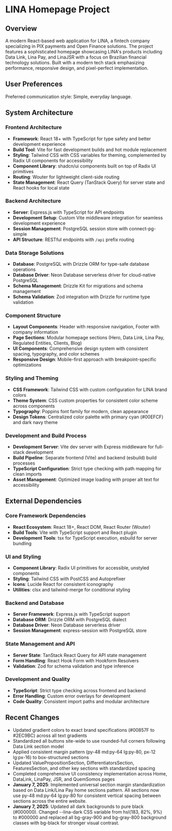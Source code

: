# LINA Homepage Project

## Overview

A modern React-based web application for LINA, a fintech company specializing in PIX payments and Open Finance solutions. The project features a sophisticated homepage showcasing LINA's products including Data Link, Lina Pay, and LinaJSR with a focus on Brazilian financial technology solutions. Built with a modern tech stack emphasizing performance, responsive design, and pixel-perfect implementation.

## User Preferences

Preferred communication style: Simple, everyday language.

## System Architecture

### Frontend Architecture
- **Framework**: React 18+ with TypeScript for type safety and better development experience
- **Build Tool**: Vite for fast development builds and hot module replacement
- **Styling**: Tailwind CSS with CSS variables for theming, complemented by Radix UI components for accessibility
- **Component Library**: shadcn/ui components built on top of Radix UI primitives
- **Routing**: Wouter for lightweight client-side routing
- **State Management**: React Query (TanStack Query) for server state and React hooks for local state

### Backend Architecture
- **Server**: Express.js with TypeScript for API endpoints
- **Development Setup**: Custom Vite middleware integration for seamless development experience
- **Session Management**: PostgreSQL session store with connect-pg-simple
- **API Structure**: RESTful endpoints with `/api` prefix routing

### Data Storage Solutions
- **Database**: PostgreSQL with Drizzle ORM for type-safe database operations
- **Database Driver**: Neon Database serverless driver for cloud-native PostgreSQL
- **Schema Management**: Drizzle Kit for migrations and schema management
- **Schema Validation**: Zod integration with Drizzle for runtime type validation

### Component Structure
- **Layout Components**: Header with responsive navigation, Footer with company information
- **Page Sections**: Modular homepage sections (Hero, Data Link, Lina Pay, Regulated Entities, Clients, Blog)
- **UI Components**: Comprehensive design system with consistent spacing, typography, and color schemes
- **Responsive Design**: Mobile-first approach with breakpoint-specific optimizations

### Styling and Theming
- **CSS Framework**: Tailwind CSS with custom configuration for LINA brand colors
- **Theme System**: CSS custom properties for consistent color scheme across components
- **Typography**: Poppins font family for modern, clean appearance
- **Design Tokens**: Centralized color palette with primary cyan (#00EFCF) and dark navy theme

### Development and Build Process
- **Development Server**: Vite dev server with Express middleware for full-stack development
- **Build Pipeline**: Separate frontend (Vite) and backend (esbuild) build processes
- **TypeScript Configuration**: Strict type checking with path mapping for clean imports
- **Asset Management**: Optimized image loading with proper alt text for accessibility

## External Dependencies

### Core Framework Dependencies
- **React Ecosystem**: React 18+, React DOM, React Router (Wouter)
- **Build Tools**: Vite with TypeScript support and React plugin
- **Development Tools**: tsx for TypeScript execution, esbuild for server bundling

### UI and Styling
- **Component Library**: Radix UI primitives for accessible, unstyled components
- **Styling**: Tailwind CSS with PostCSS and Autoprefixer
- **Icons**: Lucide React for consistent iconography
- **Utilities**: clsx and tailwind-merge for conditional styling

### Backend and Database
- **Server Framework**: Express.js with TypeScript support
- **Database ORM**: Drizzle ORM with PostgreSQL dialect
- **Database Driver**: Neon Database serverless driver
- **Session Management**: express-session with PostgreSQL store

### State Management and API
- **Server State**: TanStack React Query for API state management
- **Form Handling**: React Hook Form with Hookform Resolvers
- **Validation**: Zod for schema validation and type inference

### Development and Quality
- **TypeScript**: Strict type checking across frontend and backend
- **Error Handling**: Custom error overlays for development
- **Code Quality**: Consistent import paths and modular architecture

## Recent Changes

- Updated gradient colors to exact brand specifications (#00857F to #2EC9BC) across all text gradients
- Standardized all buttons site-wide to use rounded-full corners following Data Link section model
- Applied consistent margin pattern (py-48 md:py-64 lg:py-80, px-12 lg:px-16) to box-structured sections
- Updated ValuePropositionSection, DifferentiatorsSection, FeaturesSection, and other key sections with standardized spacing
- Completed comprehensive UI consistency implementation across Home, DataLink, LinaPay, JSR, and QuemSomos pages
- **January 7, 2025**: Implemented universal section margin standardization based on Data Link/Lina Pay home sections pattern. All sections now use py-48 md:py-64 lg:py-80 for consistent vertical spacing between sections across the entire website.
- **January 7, 2025**: Updated all dark backgrounds to pure black (#000000). Changed --lina-dark CSS variable from hsl(183, 82%, 9%) to #000000 and replaced all bg-gray-900 and bg-gray-800 background classes with bg-black for stronger visual contrast.